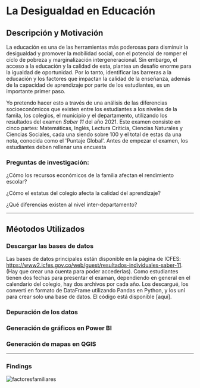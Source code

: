 # La Desigualdad en Educación

## Descripción y Motivación

La educación es una de las herramientas más poderosas para disminuir la desigualdad y promover la mobilidad social, con el potencial de romper el cíclo  de pobreza y marginalización intergeneracional. Sin embargo, el acceso a la educación y la calidad de esta, plantea un desafío enorme para la igualdad de oportunidad. Por lo tanto, identificar las barreras a la educación y los factores que impactan la calidad de la enseñanza, además de la capacidad de aprendizaje por parte de los estudiantes, es un importante primer paso. 

Yo pretendo hacer esto a través de una análisis de las diferencias socioeconómicos que existen entre los estudiantes a los niveles de la famila, los colegios, el municipio y el departamento, utilizando los resultados del examen _Saber 11_ del año 2021. Este examen consiste en cinco partes: Matemáticas, Inglés, Lectura Criticia, Ciencias Naturales y Ciencias Sociales, cada una siendo sobre 100 y el total de estas da una nota, conocida como el 'Puntaje Global'. Antes de empezar el examen, los estudiantes deben rellenar una encuesta 

### Preguntas de investigación:

¿Cómo los recursos económicos de la familia afectan el rendimiento escolar?

¿Cómo el estatus del colegio afecta la calidad del aprendizaje?

¿Qué diferencias existen al nivel inter-departamento?








---
## Méotodos Utilizados

### Descargar las bases de datos

Las bases de datos principales están disponible en la página de ICFES: https://www2.icfes.gov.co/web/guest/resultados-individuales-saber-11. (Hay que crear una cuenta para poder accederlas). Como estudiantes tienen dos fechas para presentar el examan, dependiendo en general en el calendario del colegio, hay dos archivos por cada año. Los descargué, los convertí en formato de DataFrame utilizando Pandas en Python, y los uní para crear solo una base de datos. El código está disponible [aquí]. 

### Depuración de los datos


### Generación de gráficos en Power BI


### Generación de mapas en QGIS



---
### Findings




![factoresfamiliares](https://user-images.githubusercontent.com/103537621/203404522-fa5bdc92-28f7-4b90-8667-8bd6751de54c.png)
